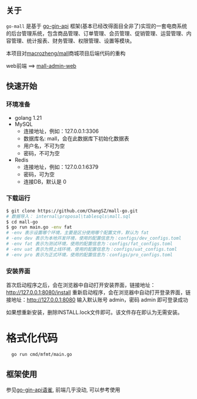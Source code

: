 ## 关于

`go-mall` 是基于 [go-gin-api](https://github.com/xinliangnote/go-gin-api) 框架(基本已经改得面目全非了)实现的一套电商系统的后台管理系统，包含商品管理、订单管理、会员管理、促销管理、运营管理、内容管理、统计报表、财务管理、权限管理、设置等模块。

本项目对[macrozheng/mall](https://github.com/macrozheng/mall)商城项目后端代码的重构

web前端 ==> [mall-admin-web](https://github.com/macrozheng/mall-admin-web)


## 快速开始
### 环境准备
- golang 1.21
- MySQL
  - 连接地址，例如：127.0.0.1:3306
  - 数据库名: mall，会在此数据库下初始化数据表
  - 用户名，不可为空
  - 密码，不可为空
- Redis
  - 连接地址，例如：127.0.0.1:6379
  - 密码，可为空
  - 连接DB，默认是 0

### 下载运行
```bash
$ git clone https://github.com/ChangSZ/mall-go.git
# 数据导入： internal\proposal\tablesqls\mall.sql
$ cd mall-go
$ go run main.go -env fat  
# -env 表示设置哪个环境，主要是区分使用哪个配置文件，默认为 fat
# -env dev 表示为本地开发环境，使用的配置信息为：configs/dev_configs.toml
# -env fat 表示为测试环境，使用的配置信息为：configs/fat_configs.toml
# -env uat 表示为预上线环境，使用的配置信息为：configs/uat_configs.toml
# -env pro 表示为正式环境，使用的配置信息为：configs/pro_configs.toml
```

### 安装界面
首次启动程序之后，会在浏览器中自动打开安装界面，链接地址：http://127.0.0.1:8080/install
重新启动程序，会在浏览器中自动打开登录界面，链接地址：http://127.0.0.1:8080
输入默认账号 admin，密码 admin 即可登录成功

如果想重新安装，删除INSTALL.lock文件即可。该文件存在即认为无需安装。

# 格式化代码
```bash
  go run cmd/mfmt/main.go
```

## 框架使用
参见[go-gin-api语雀](https://www.yuque.com/xinliangnote/go-gin-api), 前端几乎没动, 可以参考使用